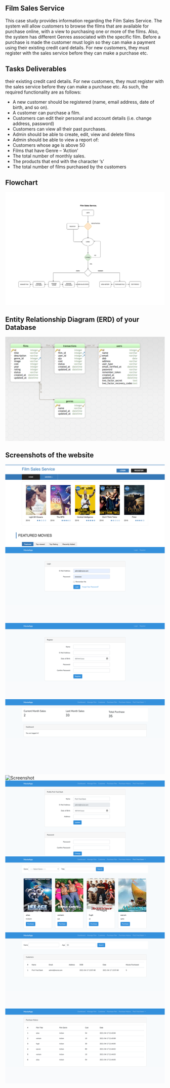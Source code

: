 
## Film Sales Service 

This case study provides information regarding the Film Sales Service. The system will allow
customers to browse the films that are available for purchase online, with a view to
purchasing one or more of the films. Also, the system has different Genres associated with
the specific film. Before a purchase is made the customer must login so they can make a
payment using their existing credit card details. For new customers, they must register with
the sales service before they can make a purchase etc.

## Tasks Deliverables 

their existing credit card details. For new customers, they must register with
the sales service before they can make a purchase etc.
As such, the required functionality are as follows:
- A new customer should be registered (name, email address, date of birth, and so on).
- A customer can purchase a film.
- Customers can edit their personal and account details (i.e. change address, password)
- Customers can view all their past purchases.
- Admin should be able to create, edit, view and delete films
- Admin should be able to view a report of:
- Customers whose age is above 50
- Films that have Genre – ‘Action’
- The total number of monthly sales.
- The products that end with the character ‘s’
- The total number of films purchased by the customers

## Flowchart 
![FlowChart](flowchart.png)


## Entity Relationship Diagram (ERD) of your Database
![FlowEntity Relationship Diagram](ERD.png)

## Screenshots of the website
![Screenshot](screenshot-home.png)
![Screenshot](screenshot-login.png)
![Screenshot](screenshot-register.png)
![Screenshot](screenshot-dashboard.png)
![Screenshot](screenshot-create_firm.png)
![Screenshot](screenshot-profile_edit.png)
![Screenshot](screenshot-purchase.png)
![Screenshot](screenshot-search.png)
![Screenshot](screenshot-history.png)


